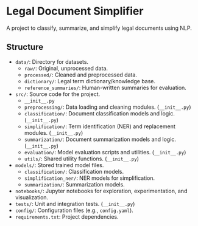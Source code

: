 # Legal Document Simplifier

A project to classify, summarize, and simplify legal documents using NLP.

## Structure

- `data/`: Directory for datasets.
    - `raw/`: Original, unprocessed data.
    - `processed/`: Cleaned and preprocessed data.
    - `dictionary/`: Legal term dictionary/knowledge base.
    - `reference_summaries/`: Human-written summaries for evaluation.
- `src/`: Source code for the project.
    - `__init__.py`
    - `preprocessing/`: Data loading and cleaning modules. (`__init__.py`)
    - `classification/`: Document classification models and logic. (`__init__.py`)
    - `simplification/`: Term identification (NER) and replacement modules. (`__init__.py`)
    - `summarization/`: Document summarization models and logic. (`__init__.py`)
    - `evaluation/`: Model evaluation scripts and utilities. (`__init__.py`)
    - `utils/`: Shared utility functions. (`__init__.py`)
- `models/`: Stored trained model files.
    - `classification/`: Classification models.
    - `simplification_ner/`: NER models for simplification.
    - `summarization/`: Summarization models.
- `notebooks/`: Jupyter notebooks for exploration, experimentation, and visualization.
- `tests/`: Unit and integration tests. (`__init__.py`)
- `config/`: Configuration files (e.g., `config.yaml`).
- `requirements.txt`: Project dependencies. 